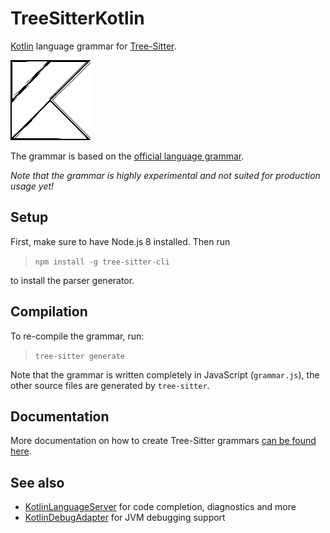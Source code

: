 # TreeSitterKotlin
[Kotlin](https://kotlinlang.org) language grammar for [Tree-Sitter](http://tree-sitter.github.io/tree-sitter/).

![Icon](Icon128.png)

The grammar is based on the [official language grammar](https://kotlinlang.org/docs/reference/grammar.html).

_Note that the grammar is highly experimental and not suited for production usage yet!_

## Setup

First, make sure to have Node.js 8 installed. Then run

>`npm install -g tree-sitter-cli`

to install the parser generator.

## Compilation

To re-compile the grammar, run:

>`tree-sitter generate`

Note that the grammar is written completely in JavaScript (`grammar.js`), the other source files are generated by `tree-sitter`.

## Documentation

More documentation on how to create Tree-Sitter grammars [can be found here](https://tree-sitter.github.io/tree-sitter/creating-parsers).

## See also

* [KotlinLanguageServer](https://github.com/fwcd/KotlinLanguageServer) for code completion, diagnostics and more
* [KotlinDebugAdapter](https://github.com/fwcd/KotlinDebugAdapter) for JVM debugging support
